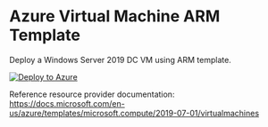 # Azure Virtual Machine ARM Template

Deploy a Windows Server 2019 DC VM using ARM template.

[![Deploy to Azure](https://azurecomcdn.azureedge.net/mediahandler/acomblog/media/Default/blog/deploybutton.png)](https://azuredeploy.net/)


Reference resource provider documentation:  https://docs.microsoft.com/en-us/azure/templates/microsoft.compute/2019-07-01/virtualmachines